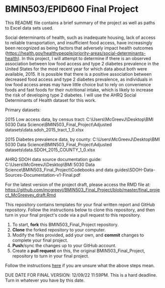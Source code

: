 # BMIN503/EPID600 Final Project

This README file contains a brief summary of the project as well as paths to Excel data sets used.

Social determinants of health, such as inadequate housing, lack of access to reliable transportation, and insufficient food access, have increasingly been recognized as being factors that adversely impact health outcomes (https://health.gov/healthypeople/priority-areas/social-determinants-health). In this project, I will attempt to determine if there is an observed association between low food access and type 2 diabetes prevalence in the United States for the most recent year for which data about both were available, 2015. It is possible that there is a positive association between decreased food access and type 2 diabetes prevalence, as individuals in low food access areas may have little choice but to rely on convenience foods and fast foods for their nutritional intake, which is likely to increase the risk of developing type 2 diabetes. I will use the AHRQ Social Determinants of Health dataset for this work.

Primary datasets:

2015 Low access data, by census tract: C:\\Users\\McGreevJ\\Desktop\\BMI 5030 Data Science\\BMIN503_Final_Project\\Adjusted datasets\\data.sdoh_2015_tract_1_0.xlsx

2015 Diabetes prevalence data, by county: 
C:\\Users\\McGreevJ\\Desktop\\BMI 5030 Data Science\\BMIN503_Final_Project\\Adjusted datasets\\data.SDOH_2015_COUNTY_1_0.xlsx

AHRQ SDOH data source documentation guide:
C:\Users\McGreevJ\Desktop\BMI 5030 Data Science\BMIN503_Final_Project\Codebooks and data guides\SDOH-Data-Sources-Documentation-v1-Final.pdf

For the latest version of the project draft, please access the RMD file at: https://github.com/mcgreevj/BMIN503_Final_Project/blob/master/final_project_McGreevey_draft.Rmd


This repository contains templates for your final written report and GitHub repository. Follow the instructions below to clone this repository, and then turn in your final project's code via a pull request to this repository.


1. To start, **fork** this BMIN503_Final_Project repository.
1. **Clone** the forked repository to your computer.
1. Modify the files provided, add your own, and **commit** changes to complete your final project.
1. **Push**/sync the changes up to your GitHub account.
1. Create a **pull request** on this, the original BMIN503_Final_Project, repository to turn in your final project.


Follow the instructions [here][forking] if you are unsure what the above steps mean.

DUE DATE FOR FINAL VERSION: 12/09/22 11:59PM. This is a hard deadline. Turn in whatever you have by this date.


<!-- Links -->
[forking]: https://guides.github.com/activities/forking/

